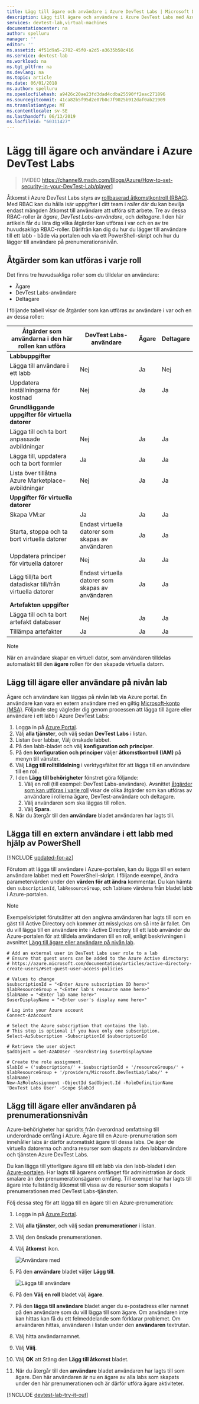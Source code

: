 ```yaml
---
title: Lägg till ägare och användare i Azure DevTest Labs | Microsoft Docs
description: Lägg till ägare och användare i Azure DevTest Labs med Azure-portalen eller PowerShell
services: devtest-lab,virtual-machines
documentationcenter: na
author: spelluru
manager: ''
editor: ''
ms.assetid: 4f51d9a5-2702-45f0-a2d5-a3635b58c416
ms.service: devtest-lab
ms.workload: na
ms.tgt_pltfrm: na
ms.devlang: na
ms.topic: article
ms.date: 06/01/2018
ms.author: spelluru
ms.openlocfilehash: a9426c20ae23fd3dad4cdba25590ff2eac271896
ms.sourcegitcommit: 41ca82b5f95d2e07b0c7f9025b912daf0ab21909
ms.translationtype: MT
ms.contentlocale: sv-SE
ms.lasthandoff: 06/13/2019
ms.locfileid: "60311427"
---
```

# <a name="add-owners-and-users-in-azure-devtest-labs"></a>Lägg till ägare och användare i Azure DevTest Labs
> [!VIDEO https://channel9.msdn.com/Blogs/Azure/How-to-set-security-in-your-DevTest-Lab/player]
> 
> 

Åtkomst i Azure DevTest Labs styrs av [rollbaserad åtkomstkontroll (RBAC)](../role-based-access-control/overview.md). Med RBAC kan du hålla isär uppgifter i ditt team i *roller* där du kan bevilja endast mängden åtkomst till användare att utföra sitt arbete. Tre av dessa RBAC-roller är *ägare*, *DevTest Labs-användare*, och *deltagare*. I den här artikeln får du lära dig vilka åtgärder kan utföras i var och en av tre huvudsakliga RBAC-roller. Därifrån kan dig du hur du lägger till användare till ett labb - både via portalen och via ett PowerShell-skript och hur du lägger till användare på prenumerationsnivån.

## <a name="actions-that-can-be-performed-in-each-role"></a>Åtgärder som kan utföras i varje roll
Det finns tre huvudsakliga roller som du tilldelar en användare:

* Ägare
* DevTest Labs-användare
* Deltagare

I följande tabell visar de åtgärder som kan utföras av användare i var och en av dessa roller:

| **Åtgärder som användarna i den här rollen kan utföra** | **DevTest Labs-användare** | **Ägare** | **Deltagare** |
| --- | --- | --- | --- |
| **Labbuppgifter** | | | |
| Lägga till användare i ett labb |Nej |Ja |Nej |
| Uppdatera inställningarna för kostnad |Nej |Ja |Ja |
| **Grundläggande uppgifter för virtuella datorer** | | | |
| Lägga till och ta bort anpassade avbildningar |Nej |Ja |Ja |
| Lägga till, uppdatera och ta bort formler |Ja |Ja |Ja |
| Lista över tillåtna Azure Marketplace-avbildningar |Nej |Ja |Ja |
| **Uppgifter för virtuella datorer** | | | |
| Skapa VM:ar |Ja |Ja |Ja |
| Starta, stoppa och ta bort virtuella datorer |Endast virtuella datorer som skapas av användaren |Ja |Ja |
| Uppdatera principer för virtuella datorer |Nej |Ja |Ja |
| Lägg till/ta bort datadiskar till/från virtuella datorer |Endast virtuella datorer som skapas av användaren |Ja |Ja |
| **Artefakten uppgifter** | | | |
| Lägga till och ta bort artefakt databaser |Nej |Ja |Ja |
| Tillämpa artefakter |Ja |Ja |Ja |

> [!NOTE]
> När en användare skapar en virtuell dator, som användaren tilldelas automatiskt till den **ägare** rollen för den skapade virtuella datorn.
> 
> 

## <a name="add-an-owner-or-user-at-the-lab-level"></a>Lägg till ägare eller användare på nivån lab
Ägare och användare kan läggas på nivån lab via Azure portal. En användare kan vara en extern användare med en giltig [Microsoft-konto (MSA)](devtest-lab-faq.md#what-is-a-microsoft-account).
Följande steg vägleder dig genom processen att lägga till ägare eller användare i ett labb i Azure DevTest Labs:

1. Logga in på [Azure Portal](https://go.microsoft.com/fwlink/p/?LinkID=525040).
2. Välj **alla tjänster**, och välj sedan **DevTest Labs** i listan.
3. Listan över labbar, Välj önskade labbet.
4. På den labb-bladet och välj **konfiguration och principer**. 
5. På den **konfiguration och principer** väljer **åtkomstkontroll (IAM)** på menyn till vänster. 
6. Välj **Lägg till rolltilldelning** i verktygsfältet för att lägga till en användare till en roll.
1. I den **Lägg till behörigheter** fönstret göra följande: 
    1. Välj en roll (till exempel: DevTest Labs-användare). Avsnittet [åtgärder som kan utföras i varje roll](#actions-that-can-be-performed-in-each-role) visar de olika åtgärder som kan utföras av användare i rollerna ägare, DevTest-användare och deltagare.
    2. Välj användaren som ska läggas till rollen. 
    3. Välj **Spara**. 
11. När du återgår till den **användare** bladet användaren har lagts till.  

## <a name="add-an-external-user-to-a-lab-using-powershell"></a>Lägga till en extern användare i ett labb med hjälp av PowerShell

[!INCLUDE [updated-for-az](../../includes/updated-for-az.md)]

Förutom att lägga till användare i Azure-portalen, kan du lägga till en extern användare labbet med ett PowerShell-skript. I följande exempel, ändra parametervärden under den **värden för att ändra** kommentar.
Du kan hämta den `subscriptionId`, `labResourceGroup`, och `labName` värdena från bladet labb i Azure-portalen.

> [!NOTE]
> Exempelskriptet förutsätter att den angivna användaren har lagts till som en gäst till Active Directory och kommer att misslyckas om så inte är fallet. Om du vill lägga till en användare inte i Active Directory till ett labb använder du Azure-portalen för att tilldela användaren till en roll, enligt beskrivningen i avsnittet [Lägg till ägare eller användare på nivån lab](#add-an-owner-or-user-at-the-lab-level).   
> 
> 

    # Add an external user in DevTest Labs user role to a lab
    # Ensure that guest users can be added to the Azure Active directory:
    # https://azure.microsoft.com/documentation/articles/active-directory-create-users/#set-guest-user-access-policies

    # Values to change
    $subscriptionId = "<Enter Azure subscription ID here>"
    $labResourceGroup = "<Enter lab's resource name here>"
    $labName = "<Enter lab name here>"
    $userDisplayName = "<Enter user's display name here>"

    # Log into your Azure account
    Connect-AzAccount

    # Select the Azure subscription that contains the lab. 
    # This step is optional if you have only one subscription.
    Select-AzSubscription -SubscriptionId $subscriptionId

    # Retrieve the user object
    $adObject = Get-AzADUser -SearchString $userDisplayName

    # Create the role assignment. 
    $labId = ('subscriptions/' + $subscriptionId + '/resourceGroups/' + $labResourceGroup + '/providers/Microsoft.DevTestLab/labs/' + $labName)
    New-AzRoleAssignment -ObjectId $adObject.Id -RoleDefinitionName 'DevTest Labs User' -Scope $labId

## <a name="add-an-owner-or-user-at-the-subscription-level"></a>Lägg till ägare eller användaren på prenumerationsnivån
Azure-behörigheter har spridits från överordnad omfattning till underordnade omfång i Azure. Ägare till en Azure-prenumeration som innehåller labs är därför automatiskt ägare till dessa labs. De äger de virtuella datorerna och andra resurser som skapats av den labbanvändare och tjänsten Azure DevTest Labs. 

Du kan lägga till ytterligare ägare till ett labb via den labb-bladet i den [Azure-portalen](https://go.microsoft.com/fwlink/p/?LinkID=525040). Har lagts till ägarens omfånget för administration är dock smalare än den prenumerationsägaren omfång. Till exempel har har lagts till ägare inte fullständig åtkomst till vissa av de resurser som skapats i prenumerationen med DevTest Labs-tjänsten. 

Följ dessa steg för att lägga till en ägare till en Azure-prenumeration:

1. Logga in på [Azure Portal](https://go.microsoft.com/fwlink/p/?LinkID=525040).
2. Välj **alla tjänster**, och välj sedan **prenumerationer** i listan.
3. Välj den önskade prenumerationen.
4. Välj **åtkomst** ikon. 
   
    ![Användare med](./media/devtest-lab-add-devtest-user/access-users.png)
5. På den **användare** bladet väljer **Lägg till**.
   
    ![Lägga till användare](./media/devtest-lab-add-devtest-user/devtest-users-blade.png)
6. På den **Välj en roll** bladet välj **ägare**.
7. På den **lägga till användare** bladet anger du e-postadress eller namnet på den användare som du vill lägga till som ägare. Om användaren inte kan hittas kan få du ett felmeddelande som förklarar problemet. Om användaren hittas, användaren i listan under den **användaren** textrutan.
8. Välj hitta användarnamnet.
9. Välj **Välj**.
10. Välj **OK** att Stäng den **Lägg till åtkomst** bladet.
11. När du återgår till den **användare** bladet användaren har lagts till som ägare. Den här användaren är nu en ägare av alla labs som skapats under den här prenumerationen och är därför utföra ägare aktiviteter. 

[!INCLUDE [devtest-lab-try-it-out](../../includes/devtest-lab-try-it-out.md)]

